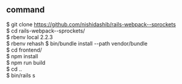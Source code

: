 ## command
$ git clone https://github.com/nishidashib/rails-webpack--sprockets  
$ cd rails-webpack--sprockets/  
$ rbenv local 2.2.3  
$ rbenv rehash
$ bin/bundle install --path vendor/bundle  
$ cd frontend/  
$ npm install  
$ npm run build  
$ cd ..  
$ bin/rails s  


